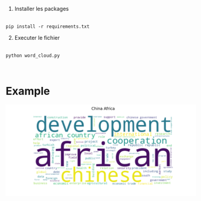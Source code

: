 1. Installer les packages

```

pip install -r requirements.txt

```

2. Executer le fichier

```

python word_cloud.py

```

<br/>

<h1>Example</h1>

<img  src="Figure_1.png" />